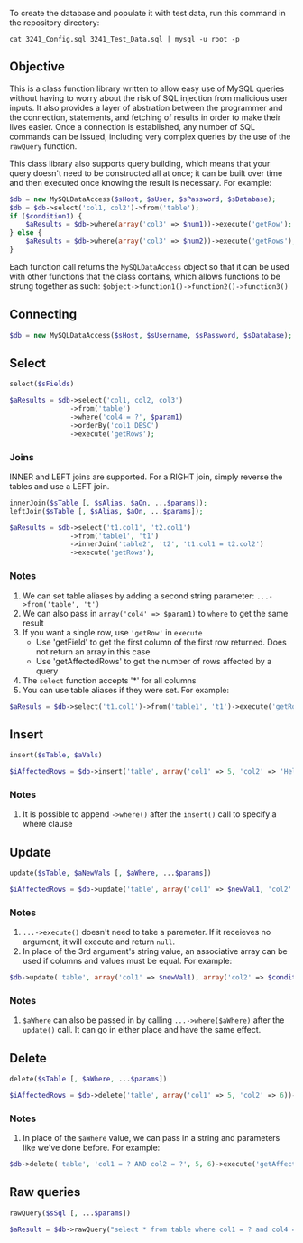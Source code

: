 To create the database and populate it with test data, run this command in the repository directory:

`cat 3241_Config.sql 3241_Test_Data.sql | mysql -u root -p`

## Objective
This is a class function library written to allow easy use of MySQL queries without having to worry about the risk of SQL injection from malicious user inputs. It also provides a layer of abstration between the programmer and the connection, statements, and fetching of results in order to make their lives easier. Once a connection is established, any number of SQL commands can be issued, including very complex queries by the use of the `rawQuery` function.

This class library also supports query building, which means that your query doesn't need to be constructed all at once; it can be built over time and then executed once knowing the result is necessary. For example:
```php
$db = new MySQLDataAccess($sHost, $sUser, $sPassword, $sDatabase);
$db = $db->select('col1, col2')->from('table');
if ($condition1) {
    $aResults = $db->where(array('col3' => $num1))->execute('getRow');
} else {
    $aResults = $db->where(array('col3' => $num2))->execute('getRows');
}
```
Each function call returns the `MySQLDataAccess` object so that it can be used with other functions that the class contains, which allows functions to be strung together as such: `$object->function1()->function2()->function3()`

## Connecting
```php
$db = new MySQLDataAccess($sHost, $sUsername, $sPassword, $sDatabase);
```

## Select
```php
select($sFields)
```
```php
$aResults = $db->select('col1, col2, col3')
               ->from('table')
               ->where('col4 = ?', $param1)
               ->orderBy('col1 DESC')
               ->execute('getRows');
```

### Joins
INNER and LEFT joins are supported. For a RIGHT join, simply reverse the tables and use a LEFT join.
```php
innerJoin($sTable [, $sAlias, $aOn, ...$params]);
leftJoin($sTable [, $sAlias, $aOn, ...$params]);
```
```php
$aResults = $db->select('t1.col1', 't2.col1')
               ->from('table1', 't1')
               ->innerJoin('table2', 't2', 't1.col1 = t2.col2')
               ->execute('getRows');
```
### Notes
1. We can set table aliases by adding a second string parameter: `...->from('table', 't')`
2. We can also pass in `array('col4' => $param1)` to `where` to get the same result
3. If you want a single row, use `'getRow'` in `execute`
    * Use 'getField' to get the first column of the first row returned. Does not return an array in this case
    * Use 'getAffectedRows' to get the number of rows affected by a query
4. The `select` function accepts '*' for all columns
5. You can use table aliases if they were set. For example:
```php
$aResuls = $db->select('t1.col1')->from('table1', 't1')->execute('getRows');
```

## Insert
```php
insert($sTable, $aVals)
```
```php
$iAffectedRows = $db->insert('table', array('col1' => 5, 'col2' => 'Hello', 'col3' => 'World'))->execute('getAffectedRows');
```
### Notes
1. It is possible to append `->where()` after the `insert()` call to specify a where clause

## Update
```php
update($sTable, $aNewVals [, $aWhere, ...$params])
```
```php
$iAffectedRows = $db->update('table', array('col1' => $newVal1, 'col2' => $newVal2), "col2 > ?", $someParam)->execute('getAffectedRows');
```
### Notes
1. `...->execute()` doesn't need to take a paremeter. If it receieves no argument, it will execute and return `null`.
2. In place of the 3rd argument's string value, an associative array can be used if columns and values must be equal. For example:
```php
$db->update('table', array('col1' => $newVal1), array('col2' => $conditialValue1))->execute();
```

### Notes
1. `$aWhere` can also be passed in by calling `...->where($aWhere)` after the `update()` call. It can go in either place and have the same effect.

## Delete
```php
delete($sTable [, $aWhere, ...$params])
```
```php
$iAffectedRows = $db->delete('table', array('col1' => 5, 'col2' => 6))->execute('getAffectedRows');
```
### Notes
1. In place of the `$aWhere` value, we can pass in a string and parameters like we've done before. For example:
```php
$db->delete('table', 'col1 = ? AND col2 = ?', 5, 6)->execute('getAffectedRows');
```

## Raw queries
```php
rawQuery($sSql [, ...$params])
```
```php
$aResult = $db->rawQuery("select * from table where col1 = ? and col4 = ? and col3 is null", 5, 2)->execute('getRows');
```